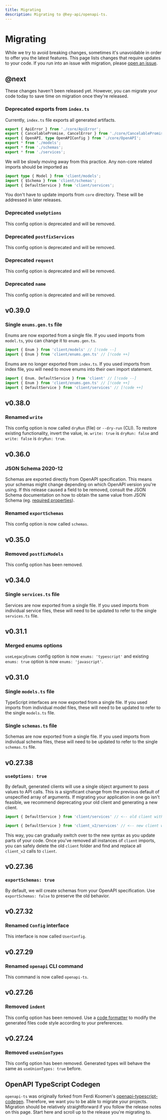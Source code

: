 ```yaml
---
title: Migrating
description: Migrating to @hey-api/openapi-ts.
---
```


# Migrating

While we try to avoid breaking changes, sometimes it's unavoidable in order to offer you the latest features. This page lists changes that require updates to your code. If you run into an issue with migration, please [open an issue](https://github.com/hey-api/openapi-ts/issues).

## @next

These changes haven't been released yet. However, you can migrate your code today to save time on migration once they're released.

### Deprecated exports from `index.ts`

Currently, `index.ts` file exports all generated artifacts.

```ts
export { ApiError } from './core/ApiError';
export { CancelablePromise, CancelError } from './core/CancelablePromise';
export { OpenAPI, type OpenAPIConfig } from './core/OpenAPI';
export * from './models';
export * from './schemas';
export * from './services';
```

We will be slowly moving away from this practice. Any non-core related imports should be imported as

```ts
import type { Model } from 'client/models';
import { $Schema } from 'client/schemas';
import { DefaultService } from 'client/services';
```

You don't have to update imports from `core` directory. These will be addressed in later releases.

### Deprecated `useOptions`

This config option is deprecated and will be removed.

### Deprecated `postfixServices`

This config option is deprecated and will be removed.

### Deprecated `request`

This config option is deprecated and will be removed.

### Deprecated `name`

This config option is deprecated and will be removed.

## v0.39.0

### Single `enums.gen.ts` file

Enums are now exported from a single file. If you used imports from `model.ts`, you can change it to `enums.gen.ts`.

```js
import { Enum } from 'client/models' // [!code --]
import { Enum } from 'client/enums.gen.ts' // [!code ++]
```

Enums are no longer exported from `index.ts`. If you used imports from index file, you will need to move enums into their own import statement.

```js
import { Enum, DefaultService } from 'client' // [!code --]
import { Enum } from 'client/enums.gen.ts' // [!code ++]
import { DefaultService } from 'client/services' // [!code ++]
```

## v0.38.0

### Renamed `write`

This config option is now called `dryRun` (file) or `--dry-run` (CLI). To restore existing functionality, invert the value, ie. `write: true` is `dryRun: false` and `write: false` is `dryRun: true`.

## v0.36.0

### JSON Schema 2020-12

Schemas are exported directly from OpenAPI specification. This means your schemas might change depending on which OpenAPI version you're using. If this release caused a field to be removed, consult the JSON Schema documentation on how to obtain the same value from JSON Schema (eg. [required properties](https://json-schema.org/understanding-json-schema/reference/object#required)).

### Renamed `exportSchemas`

This config option is now called `schemas`.

## v0.35.0

### Removed `postfixModels`

This config option has been removed.

## v0.34.0

### Single `services.ts` file

Services are now exported from a single file. If you used imports from individual service files, these will need to be updated to refer to the single `services.ts` file.

## v0.31.1

### Merged enums options

`useLegacyEnums` config option is now `enums: 'typescript'` and existing `enums: true` option is now `enums: 'javascript'`.

## v0.31.0

### Single `models.ts` file

TypeScript interfaces are now exported from a single file. If you used imports from individual model files, these will need to be updated to refer to the single `models.ts` file.

### Single `schemas.ts` file

Schemas are now exported from a single file. If you used imports from individual schema files, these will need to be updated to refer to the single `schemas.ts` file.

## v0.27.38

### `useOptions: true`

By default, generated clients will use a single object argument to pass values to API calls. This is a significant change from the previous default of unspecified array of arguments. If migrating your application in one go isn't feasible, we recommend deprecating your old client and generating a new client.

```ts
import { DefaultService } from 'client/services' // <-- old client with array arguments

import { DefaultService } from 'client_v2/services' // <-- new client with options argument
```

This way, you can gradually switch over to the new syntax as you update parts of your code. Once you've removed all instances of `client` imports, you can safely delete the old `client` folder and find and replace all `client_v2` calls to `client`.

## v0.27.36

### `exportSchemas: true`

By default, we will create schemas from your OpenAPI specification. Use `exportSchemas: false` to preserve the old behavior.

## v0.27.32

### Renamed `Config` interface

This interface is now called `UserConfig`.

## v0.27.29

### Renamed `openapi` CLI command

This command is now called `openapi-ts`.

## v0.27.26

### Removed `indent`

This config option has been removed. Use a [code formatter](/openapi-ts/configuration#formatting) to modify the generated files code style according to your preferences.

## v0.27.24

### Removed `useUnionTypes`

This config option has been removed. Generated types will behave the same as `useUnionTypes: true` before.

## OpenAPI TypeScript Codegen

`openapi-ts` was originally forked from Ferdi Koomen's [openapi-typescript-codegen](https://github.com/ferdikoomen/openapi-typescript-codegen). Therefore, we want you to be able to migrate your projects. Migration should be relatively straightforward if you follow the release notes on this page. Start here and scroll up to the release you're migrating to.
